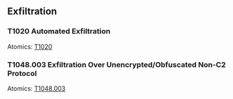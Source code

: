 ## Exfiltration

### T1020 Automated Exfiltration
Atomics: [T1020](https://github.com/redcanaryco/atomic-red-team/blob/master/atomics/T1020/T1020.md)


### T1048.003 Exfiltration Over Unencrypted/Obfuscated Non-C2 Protocol
Atomics: [T1048.003](https://github.com/redcanaryco/atomic-red-team/blob/master/atomics/T1048.003/T1048.003.md)



